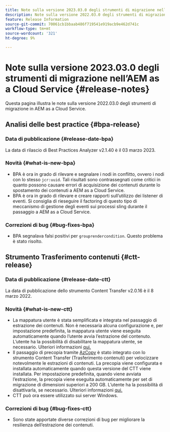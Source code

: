 ```yaml
---
title: Note sulla versione 2023.03.0 degli strumenti di migrazione nell’AEM as a Cloud Service
description: Note sulla versione 2022.03.0 degli strumenti di migrazione nell’AEM as a Cloud Service
feature: Release Information
source-git-commit: 70061cb1bbaab486f719541e919acb9e462d741c
workflow-type: tm+mt
source-wordcount: '321'
ht-degree: 9%

---
```


# Note sulla versione 2023.03.0 degli strumenti di migrazione nell’AEM as a Cloud Service {#release-notes}

Questa pagina illustra le note sulla versione 2022.03.0 degli strumenti di migrazione in AEM as a Cloud Service.

## Analisi delle best practice {#bpa-release}

### Data di pubblicazione {#release-date-bpa}

La data di rilascio di Best Practices Analyzer v2.1.40 è il 03 marzo 2023.

### Novità {#what-is-new-bpa}

* BPA è ora in grado di rilevare e segnalare i nodi in conflitto, ovvero i nodi con lo stesso `jcr:uuid`. Tali risultati sono contrassegnati come critici in quanto possono causare errori di acquisizione dei contenuti durante lo spostamento dei contenuti a AEM as a Cloud Service.
* BPA è ora in grado di rilevare e creare rapporti sull’utilizzo dei listener di eventi. Si consiglia di rieseguire il factoring di questo tipo di meccanismo di gestione degli eventi sui processi sling durante il passaggio a AEM as a Cloud Service.

### Correzioni di bug {#bug-fixes-bpa}

* BPA segnalava falsi positivi per `grouprendercondition`. Questo problema è stato risolto.

## Strumento Trasferimento contenuti {#ctt-release}

### Data di pubblicazione {#release-date-ctt}

La data di pubblicazione dello strumento Content Transfer v2.0.16 è il 8 marzo 2022.

### Novità {#what-is-new-ctt}

* La mappatura utente è stata semplificata e integrata nel passaggio di estrazione dei contenuti. Non è necessaria alcuna configurazione e, per impostazione predefinita, la mappatura utente viene eseguita automaticamente quando l’utente avvia l’estrazione del contenuto. L’utente ha la possibilità di disabilitare la mappatura utente, se necessario. Ulteriori informazioni [qui.](https://experienceleague.adobe.com/docs/experience-manager-cloud-service/content/migration-journey/cloud-migration/content-transfer-tool/user-mapping-and-migration.html?lang=en#user-mapping-detail)
* Il passaggio di precopia tramite [AzCopy](https://learn.microsoft.com/en-us/azure/storage/common/storage-use-azcopy-v10) è stato integrato con lo strumento Content Transfer (Trasferimento contenuti) per velocizzare notevolmente le estrazioni di contenuti. La precopia viene configurata e installata automaticamente quando questa versione del CTT viene installata. Per impostazione predefinita, quando viene avviata l’estrazione, la precopia viene eseguita automaticamente per set di migrazione di dimensioni superiori a 200 GB. L’utente ha la possibilità di disattivarla, se necessario. Ulteriori informazioni [qui.](https://experienceleague.adobe.com/docs/experience-manager-cloud-service/content/migration-journey/cloud-migration/content-transfer-tool/handling-large-content-repositories.html?lang=en)
* CTT può ora essere utilizzato sui server Windows.

### Correzioni di bug {#bug-fixes-ctt}

* Sono state apportate diverse correzioni di bug per migliorare la resilienza dell’estrazione dei contenuti.

